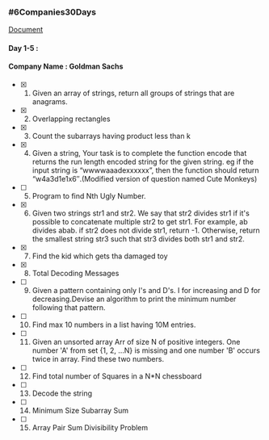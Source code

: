 ### #6Companies30Days

[Document](https://docs.google.com/document/d/e/2PACX-1vRgrSl5zCl8P92F0qNuJyDF9v8aqfNd1UB9fQWTb-_aohzhPbZ0GOVbXvfnGHgzbWWdkf9gr7ZgM0lj/pub)

#### Day 1-5 :
#### Company Name : Goldman Sachs

- [X] 1. Given an array of strings, return all groups of strings that are anagrams.
- [X] 2. Overlapping rectangles
- [X] 3. Count the subarrays having product less than k
- [X] 4. Given a string, Your task is to  complete the function encode that returns the run length encoded string for the given string. eg if the input string is “wwwwaaadexxxxxx”, then the function should return “w4a3d1e1x6″.(Modified version of question named Cute Monkeys)
- [ ] 5. Program to find Nth Ugly Number.
- [X] 6. Given two strings str1 and str2. We say that str2 divides str1 if it's possible to concatenate multiple str2 to get str1. For example, ab divides abab. if str2 does not divide str1, return -1. Otherwise, return the smallest string str3 such that str3 divides both str1 and str2.
- [X] 7. Find the kid which gets tha damaged toy
- [X] 8. Total Decoding Messages
- [ ] 9. Given a pattern containing only I's and D's. I for increasing and D for decreasing.Devise an algorithm to print the minimum number following that pattern.
- [ ] 10. Find max 10 numbers in a list having 10M entries.
- [ ] 11. Given an unsorted array Arr of size N of positive integers. One number 'A' from     set {1, 2, …N} is missing and one number 'B' occurs twice in array. Find these two numbers.
- [ ] 12. Find total number of Squares in a N*N chessboard
- [ ] 13. Decode the string
- [ ] 14. Minimum Size Subarray Sum
- [ ] 15. Array Pair Sum Divisibility Problem